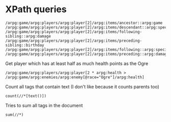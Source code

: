 # XPath queries

```xpath
/arpg:game/arpg:players/arpg:player[2]/arpg:items/ancestor::arpg:game
/arpg:game/arpg:players/arpg:player[2]/arpg:items/descendant::arpg:special
/arpg:game/arpg:players/arpg:player[2]/arpg:items/following-sibling::arpg:damage
/arpg:game/arpg:players/arpg:player[2]/arpg:items/preceding-sibling::birthday
/arpg:game/arpg:players/arpg:player[2]/arpg:items/following::arpg:special
/arpg:game/arpg:players/arpg:player[2]/arpg:items/preceding::arpg:damage
```

Get player which has at least half as much health points as the Ogre

```xpath
/arpg:game/arpg:players/arpg:player[2 * arpg:health > /arpg:game/arpg:enemies/arpg:enemy[@race="Ogre"]/arpg:health]
```

Count all tags that contain text (I don't like because it counts parents too)

```xpath
count(//*[text()])
```

Tries to sum all tags in the document

```xpath
sum(//*)
```


